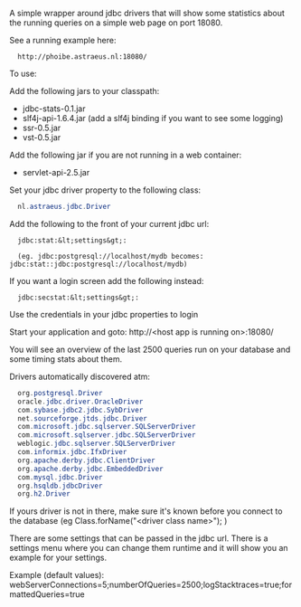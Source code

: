 A simple wrapper around jdbc drivers that will show some statistics about the running queries on a simple web page on port 18080.

See a running example here:

```
  http://phoibe.astraeus.nl:18080/
```

To use:

Add the following jars to your classpath:

* jdbc-stats-0.1.jar
* slf4j-api-1.6.4.jar (add a slf4j binding if you want to see some logging)
* ssr-0.5.jar
* vst-0.5.jar

Add the following jar if you are not running in a web container:

* servlet-api-2.5.jar

Set your jdbc driver property to the following class:

```java
  nl.astraeus.jdbc.Driver
```

Add the following to the front of your current jdbc url:

```text
  jdbc:stat:&lt;settings&gt;:
  
  (eg. jdbc:postgresql://localhost/mydb becomes: jdbc:stat::jdbc:postgresql://localhost/mydb)
```

If you want a login screen add the following instead:

```text
  jdbc:secstat:&lt;settings&gt;:
```

Use the credentials in your jdbc properties to login

Start your application and goto: http://&lt;host app is running on&gt;:18080/

You will see an overview of the last 2500 queries run on your database and some timing stats about them.

Drivers automatically discovered atm:

```java
  org.postgresql.Driver
  oracle.jdbc.driver.OracleDriver
  com.sybase.jdbc2.jdbc.SybDriver
  net.sourceforge.jtds.jdbc.Driver
  com.microsoft.jdbc.sqlserver.SQLServerDriver
  com.microsoft.sqlserver.jdbc.SQLServerDriver
  weblogic.jdbc.sqlserver.SQLServerDriver
  com.informix.jdbc.IfxDriver
  org.apache.derby.jdbc.ClientDriver
  org.apache.derby.jdbc.EmbeddedDriver
  com.mysql.jdbc.Driver
  org.hsqldb.jdbcDriver
  org.h2.Driver
```

If yours driver is not in there, make sure it's known before you connect to the database (eg Class.forName("&lt;driver class name&gt;"); )

There are some settings that can be passed in the jdbc url. There is a settings menu where you can change them runtime and it will show you an example for your settings.

Example (default values): webServerConnections=5;numberOfQueries=2500;logStacktraces=true;formattedQueries=true

